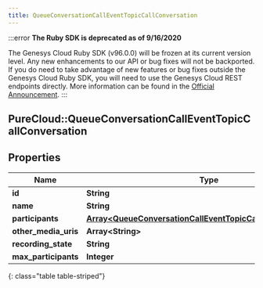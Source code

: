 ```yaml
---
title: QueueConversationCallEventTopicCallConversation
---
```


:::error
**The Ruby SDK is deprecated as of 9/16/2020**

The Genesys Cloud Ruby SDK (v96.0.0) will be frozen at its current version level. Any new enhancements to our API or bug fixes will not be backported. If you do need to take advantage of new features or bug fixes outside the Genesys Cloud Ruby SDK, you will need to use the Genesys Cloud REST endpoints directly. More information can be found in the [Official Announcement](https://developer.mypurecloud.com/forum/t/announcement-genesys-cloud-ruby-sdk-end-of-life/8850).
:::


## PureCloud::QueueConversationCallEventTopicCallConversation

## Properties

|Name | Type | Description | Notes|
|------------ | ------------- | ------------- | -------------|
| **id** | **String** |  | [optional] |
| **name** | **String** |  | [optional] |
| **participants** | [**Array&lt;QueueConversationCallEventTopicCallMediaParticipant&gt;**](QueueConversationCallEventTopicCallMediaParticipant.html) |  | [optional] |
| **other_media_uris** | **Array&lt;String&gt;** |  | [optional] |
| **recording_state** | **String** |  | [optional] |
| **max_participants** | **Integer** |  | [optional] |
{: class="table table-striped"}


